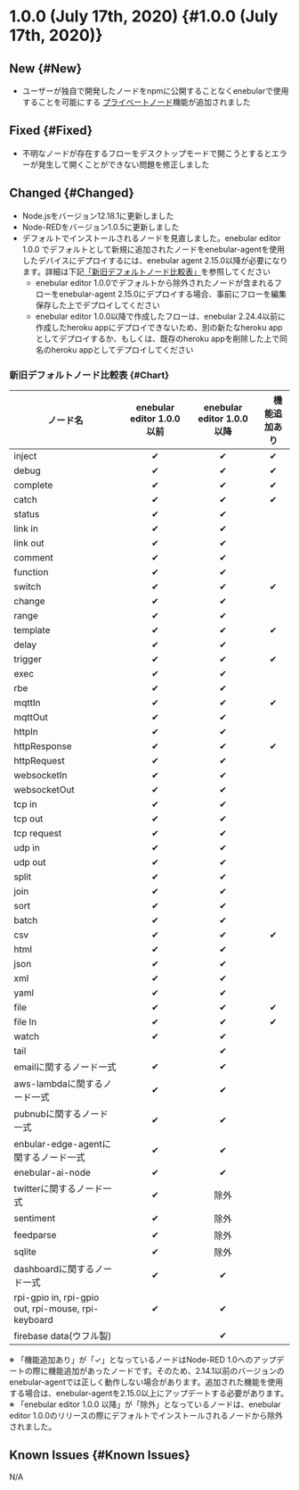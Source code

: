 # 1.0.0 (July 17th, 2020) {#1.0.0 (July 17th, 2020)}

## New {#New}

- ユーザーが独自で開発したノードをnpmに公開することなくenebularで使用することを可能にする [プライベートノード](../../PrivateNode/index.md)機能が追加されました

## Fixed {#Fixed}

- 不明なノードが存在するフローをデスクトップモードで開こうとするとエラーが発生して開くことができない問題を修正しました

## Changed {#Changed}

- Node.jsをバージョン12.18.1に更新しました
- Node-REDをバージョン1.0.5に更新しました
- デフォルトでインストールされるノードを見直しました。enebular editor 1.0.0 でデフォルトとして新規に追加されたノードをenebular-agentを使用したデバイスにデプロイするには、enebular agent 2.15.0以降が必要になります。詳細は下記[「新旧デフォルトノード比較表」](#Chart)を参照してください
    - enebular editor 1.0.0でデフォルトから除外されたノードが含まれるフローをenebular-agent 2.15.0にデプロイする場合、事前にフローを編集保存した上でデプロイしてください
    - enebular editor 1.0.0以降で作成したフローは、enebular 2.24.4以前に作成したheroku appにデプロイできないため、別の新たなheroku appとしてデプロイするか、もしくは、既存のheroku appを削除した上で同名のheroku appとしてデプロイしてください

### 新旧デフォルトノード比較表 {#Chart}

| ノード名 | enebular editor 1.0.0 以前 | enebular editor 1.0.0 以降 |　機能追加あり |
| --- | :---: | :---: | :---: |
| inject |	✔︎	|	✔︎	|	✔︎	|
| debug |	✔︎	|	✔︎	|	✔︎	|
| complete |	✔︎	|	✔︎	|	✔︎	|
| catch |	✔︎	|	✔︎	|	✔︎	|
| status |	✔︎	|	✔︎	| |
| link in |	✔︎	|	✔︎	| |
| link out |	✔︎	|	✔︎	| |
| comment |	✔︎	|	✔︎	| |
| function |	✔︎	|	✔︎	| |
| switch |	✔︎	|	✔︎	|	✔︎	|
| change |	✔︎	|	✔︎	| |
| range |	✔︎	|	✔︎	| |
| template |	✔︎	|	✔︎	|	✔︎	|
| delay |	✔︎	|	✔︎	| |
| trigger |	✔︎	|	✔︎	|	✔︎	|
| exec |	✔︎	|	✔︎	| |
| rbe |	✔︎	|	✔︎	| |
| mqttIn |	✔︎	|	✔︎	|	✔︎	|
| mqttOut |	✔︎	|	✔︎	| |
| httpIn |	✔︎	|	✔︎	| |
| httpResponse |	✔︎	|	✔︎	|	✔︎	|
| httpRequest |	✔︎	|	✔︎	| |
| websocketIn |	✔︎	|	✔︎	| |
| websocketOut |	✔︎	|	✔︎	| |
| tcp in |	✔︎	|	✔︎	| |
| tcp out |	✔︎	|	✔︎	| |
| tcp request |	✔︎	|	✔︎	| |
| udp in |	✔︎	|	✔︎	| |
| udp out |	✔︎	|	✔︎	| |
| split |	✔︎	|	✔︎	| |
| join |	✔︎	|	✔︎	| |
| sort |	✔︎	|	✔︎	| |
| batch |	✔︎	|	✔︎	| |
| csv |	✔︎	|	✔︎	|	✔︎	|
| html |	✔︎	|	✔︎	| |
| json |	✔︎	|	✔︎	| |
| xml |	✔︎	|	✔︎	| |
| yaml |	✔︎	|	✔︎	| |
| file |	✔︎	|	✔︎	|	✔︎	|
| file In |	✔︎	|	✔︎	|	✔︎	|
| watch |	✔︎	|	✔︎	| |
| tail |	|	✔︎	| |
|	emailに関するノード一式	|	✔︎	|	✔︎	| |
|	aws-lambdaに関するノード一式	|	✔︎	|	✔︎	| |
|	pubnubに関するノード一式	|	✔︎	|	✔︎	| |
|	enbular-edge-agentに関するノード一式 |	✔︎	|	✔︎	| |
|	enebular-ai-node	|	✔︎	|	✔︎	| |
|	twitterに関するノード一式	|	✔︎	| 除外 |   |
| sentiment |	✔︎	|  除外 |  |
| feedparse |	✔︎	| 除外 |   |
| sqlite |	✔︎	| 除外 |  |
|	dashboardに関するノード一式	|	✔︎	|	✔︎	| |
|	rpi-gpio in, rpi-gpio out, rpi-mouse, rpi-keyboard	|	✔︎	|	✔︎	| |
| firebase data(ウフル製) |	|	✔︎	|   　  |

※ 「機能追加あり」が「✓」となっているノードはNode-RED 1.0へのアップデートの際に機能追加があったノードです。そのため、2.14.1以前のバージョンのenebular-agentでは正しく動作しない場合があります。追加された機能を使用する場合は、enebular-agentを2.15.0以上にアップデートする必要があります。
※ 「enebular editor 1.0.0 以降」が「除外」となっているノードは、enebular editor 1.0.0のリリースの際にデフォルトでインストールされるノードから除外されました。

## Known Issues {#Known Issues}

N/A
